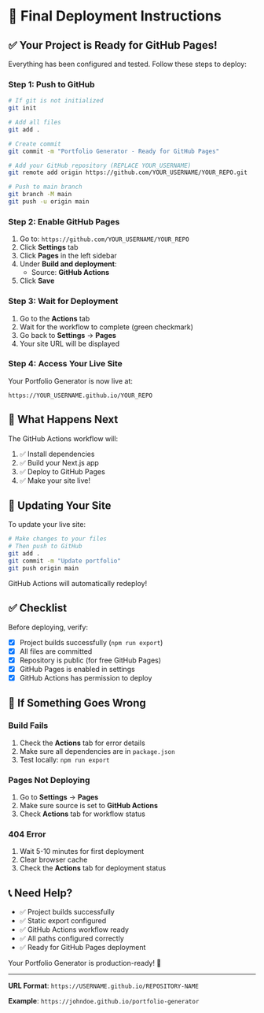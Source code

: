 # 🚀 Final Deployment Instructions

## ✅ Your Project is Ready for GitHub Pages!

Everything has been configured and tested. Follow these steps to deploy:

### Step 1: Push to GitHub

```bash
# If git is not initialized
git init

# Add all files
git add .

# Create commit
git commit -m "Portfolio Generator - Ready for GitHub Pages"

# Add your GitHub repository (REPLACE YOUR_USERNAME)
git remote add origin https://github.com/YOUR_USERNAME/YOUR_REPO.git

# Push to main branch
git branch -M main
git push -u origin main
```

### Step 2: Enable GitHub Pages

1. Go to: `https://github.com/YOUR_USERNAME/YOUR_REPO`
2. Click **Settings** tab
3. Click **Pages** in the left sidebar
4. Under **Build and deployment**:
   - Source: **GitHub Actions**
5. Click **Save**

### Step 3: Wait for Deployment

1. Go to the **Actions** tab
2. Wait for the workflow to complete (green checkmark)
3. Go back to **Settings** → **Pages**
4. Your site URL will be displayed

### Step 4: Access Your Live Site

Your Portfolio Generator is now live at:
```
https://YOUR_USERNAME.github.io/YOUR_REPO
```

## 🎯 What Happens Next

The GitHub Actions workflow will:
1. ✅ Install dependencies
2. ✅ Build your Next.js app
3. ✅ Deploy to GitHub Pages
4. ✅ Make your site live!

## 🔄 Updating Your Site

To update your live site:

```bash
# Make changes to your files
# Then push to GitHub
git add .
git commit -m "Update portfolio"
git push origin main
```

GitHub Actions will automatically redeploy!

## ✅ Checklist

Before deploying, verify:
- [x] Project builds successfully (`npm run export`)
- [x] All files are committed
- [x] Repository is public (for free GitHub Pages)
- [x] GitHub Pages is enabled in settings
- [x] GitHub Actions has permission to deploy

## 🐛 If Something Goes Wrong

### Build Fails
1. Check the **Actions** tab for error details
2. Make sure all dependencies are in `package.json`
3. Test locally: `npm run export`

### Pages Not Deploying
1. Go to **Settings** → **Pages**
2. Make sure source is set to **GitHub Actions**
3. Check **Actions** tab for workflow status

### 404 Error
1. Wait 5-10 minutes for first deployment
2. Clear browser cache
3. Check the **Actions** tab for deployment status

## 📞 Need Help?

- ✅ Project builds successfully
- ✅ Static export configured
- ✅ GitHub Actions workflow ready
- ✅ All paths configured correctly
- ✅ Ready for GitHub Pages deployment

Your Portfolio Generator is production-ready! 🎉

---

**URL Format**: `https://USERNAME.github.io/REPOSITORY-NAME`

**Example**: `https://johndoe.github.io/portfolio-generator`

